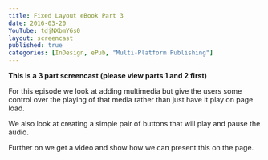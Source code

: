 ```yaml
---
title: Fixed Layout eBook Part 3
date: 2016-03-20
YouTube: tdjNXbmY6s0
layout: screencast
published: true
categories: [InDesign, ePub, "Multi-Platform Publishing"]
---
```

**This is a 3 part screencast (please view parts 1 and 2 first)**

For this episode we look at adding multimedia but give the users some control over the playing of that media rather than just have it play on page load.

We also look at creating a simple pair of buttons that will play and pause the audio.

Further on we get a video and show how we can present this on the page.
